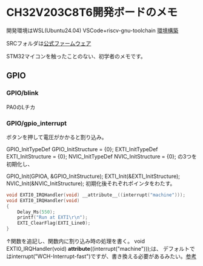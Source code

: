 # CH32V203C8T6開発ボードのメモ

開発環境はWSL(Ubuntu24.04)
VSCode+riscv-gnu-toolchain
[環境構築](https://memo.web-kombinat.space/posts/post-12/)

SRCフォルダは[公式ファームウェア](https://github.com/openwch/ch32v20x/tree/main/EVT/EXAM/SRC)

STM32マイコンを触ったことのない、初学者のメモです。

## GPIO

### GPIO/blink
PA0のLチカ

### GPIO/gpio_interrupt
ボタンを押して電圧がかかると割り込み。

GPIO_InitTypeDef GPIO_InitStructure = {0};
EXTI_InitTypeDef EXTI_InitStructure = {0};
NVIC_InitTypeDef NVIC_InitStructure = {0};
の3つを初期化し、

GPIO_Init(GPIOA, &GPIO_InitStructure);
EXTI_Init(&EXTI_InitStructure);
NVIC_Init(&NVIC_InitStructure);
初期化後それぞれポインタをわたす。

```c
void EXTI0_IRQHandler(void) __attribute__((interrupt("machine")));
void EXTI0_IRQHandler(void)
{
    Delay_Ms(550);
    printf("Run at EXTI\r\n");
    EXTI_ClearFlag(EXTI_Line0);
}
```
↑関数を追記し、関数内に割り込み時の処理を書く。
void EXTI0_IRQHandler(void) __attribute__((interrupt("machine")));は、
デフォルトではinterrupt("WCH-Interrupt-fast")ですが、書き換える必要があるみたい。[参考](https://nc-pin.com/index.php/category/wch/ch32v-series/)